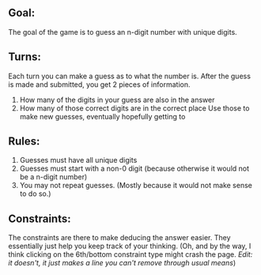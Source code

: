 ## Goal:
The goal of the game is to guess an n-digit number with unique digits.

## Turns:
Each turn you can make a guess as to what the number is.  After the guess is made and submitted, you get 2 pieces of information.
1. How many of the digits in your guess are also in the answer
2. How many of those correct digits are in the correct place
Use those to make new guesses, eventually hopefully getting to 

## Rules:
1. Guesses must have all unique digits
2. Guesses must start with a non-0 digit (because otherwise it would not be a n-digit number)
3. You may not repeat guesses. (Mostly because it would not make sense to do so.)

## Constraints:
The constraints are there to make deducing the answer easier. They essentially just help you keep track of your thinking.
(Oh, and by the way, I think clicking on the 6th/bottom constraint type might crash the page. *Edit: it doesn't, it just makes a line you can't remove through usual means*)
